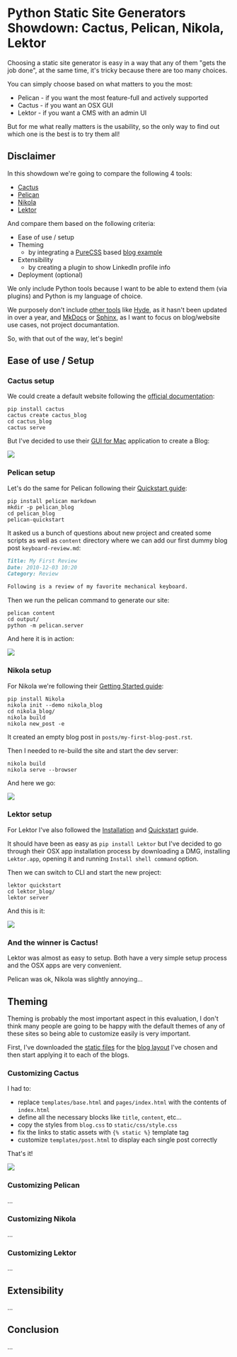 # Python Static Site Generators Showdown: Cactus, Pelican, Nikola, Lektor

Choosing a static site generator is easy in a way that any of them "gets the job done", 
at the same time, it's tricky because there are too many choices.
  
You can simply choose based on what matters to you the most:

* Pelican - if you want the most feature-full and actively supported
* Cactus - if you want an OSX GUI
* Lektor - if you want a CMS with an admin UI
 
But for me what really matters is the usability, so the only way to find out which one is the best is to try them all!

## Disclaimer

In this showdown we're going to compare the following 4 tools:

* [Cactus](https://github.com/eudicots/Cactus)
* [Pelican](https://github.com/getpelican/pelican)
* [Nikola](https://github.com/getnikola/nikola)
* [Lektor](https://github.com/lektor/lektor)

And compare them based on the following criteria:

* Ease of use / setup
* Theming
  * by integrating a [PureCSS](https://purecss.io/) based [blog example](https://purecss.io/layouts/blog/)
* Extensibility
  * by creating a plugin to show LinkedIn profile info
* Deployment (optional)
  
We only include Python tools because I want to be able to extend them (via plugins) and Python is my language of choice.

We purposely don't include [other tools](https://www.staticgen.com/) like [Hyde](http://hyde.github.io/), 
as it hasn't been updated in over a year, and [MkDocs](http://www.mkdocs.org/) or [Sphinx](http://www.sphinx-doc.org/), 
as I want to focus on blog/website use cases, not project documantation.

So, with that out of the way, let's begin!

## Ease of use / Setup

### Cactus setup

We could create a default website following the [official documentation](https://github.com/eudicots/Cactus):

```commandline
pip install cactus
cactus create cactus_blog
cd cactus_blog
cactus serve
```

But I've decided to use their [GUI for Mac](http://www.cactusformac.com/) application to create a Blog:

![](https://www.evernote.com/l/AHSfGR7DlSRL-43C2-jxsRIyNw1_hud6cB0B/image.png)

### Pelican setup

Let's do the same for Pelican following their [Quickstart guide](http://docs.getpelican.com/en/stable/quickstart.html):

```commandline
pip install pelican markdown
mkdir -p pelican_blog
cd pelican_blog
pelican-quickstart
```

It asked us a bunch of questions about new project and created some scripts 
as well as `content` directory where we can add our first dummy blog post `keyboard-review.md`:

```markdown
Title: My First Review
Date: 2010-12-03 10:20
Category: Review

Following is a review of my favorite mechanical keyboard.
```

Then we run the pelican command to generate our site:

```commandline
pelican content
cd output/
python -m pelican.server
```

And here it is in action:

![](https://www.evernote.com/l/AHQL3puW6V5BNLpTAvh7ojbYGAq3Y-56qGgB/image.png)

### Nikola setup

For Nikola we're following their [Getting Started guide](https://getnikola.com/getting-started.html):

```commandline
pip install Nikola
nikola init --demo nikola_blog
cd nikola_blog/
nikola build
nikola new_post -e
```

It created an empty blog post in `posts/my-first-blog-post.rst`.

Then I needed to re-build the site and start the dev server:

```commandline
nikola build
nikola serve --browser
```

And here we go:

![](https://www.evernote.com/l/AHRBbajZgrxIHLOazVcfjJKIafbAl0gczegB/image.png)

### Lektor setup

For Lektor I've also followed the [Installation](https://www.getlektor.com/docs/installation/) and [Quickstart](https://www.getlektor.com/docs/quickstart/) guide.

It should have been as easy as `pip install Lektor` but I've decided to go through their OSX app installation process 
by downloading a DMG, installing `Lektor.app`, opening it and running `Install shell command` option.

Then we can switch to CLI and start the new project:

```commandline
lektor quickstart
cd lektor_blog/
lektor server
```

And this is it:

![](https://www.evernote.com/l/AHQQAqgYz_ZGK4bLvCOrOmwmrI89q4JfQMgB/image.png)

### And the winner is Cactus!

Lektor was almost as easy to setup. Both have a very simple setup process and the OSX apps are very convenient.

Pelican was ok, Nikola was slightly annoying...

## Theming

Theming is probably the most important aspect in this evaluation, 
I don't think many people are going to be happy with the default themes of any of these sites 
so being able to customize easily is very important.

First, I've downloaded the [static files](https://purecss.io/layouts/blog/download) 
for the [blog layout](https://purecss.io/layouts/blog/) I've chosen 
and then start applying it to each of the blogs.

### Customizing Cactus

I had to:

* replace `templates/base.html` and `pages/index.html` with the contents of `index.html` 
* define all the necessary blocks like `title`, `content`, etc...
* copy the styles from `blog.css` to `static/css/style.css`
* fix the links to static assets with `{% static %}` template tag
* customize `templates/post.html` to display each single post correctly

That's it!

![](https://www.evernote.com/l/AHTCFI4hw45IDIJugmmaBAxlXdyAaE7g2EwB/image.png)

### Customizing Pelican

...

### Customizing Nikola

...

### Customizing Lektor

...

## Extensibility

...

## Conclusion

...